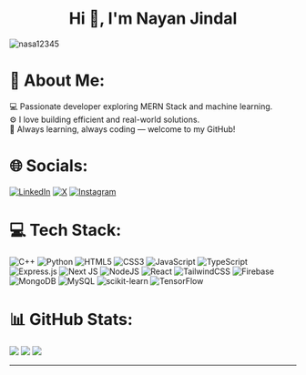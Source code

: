 <h1 align="center">Hi 👋, I'm Nayan Jindal</h1>

<p align="left"> <img src="https://komarev.com/ghpvc/?username=nasa12345&label=Profile%20views&color=0e75b6&style=flat" alt="nasa12345" /> </p>

# 💫 About Me:
💻 Passionate developer exploring MERN Stack and machine learning.</br>
⚙️ I love building efficient and real-world solutions.</br>
🚀 Always learning, always coding — welcome to my GitHub!

# 🌐 Socials:
[![LinkedIn](https://img.shields.io/badge/LinkedIn-%230077B5.svg?logo=linkedin&logoColor=white)](https://linkedin.com/in/nayan-jindal) [![X](https://img.shields.io/badge/X-black.svg?logo=X&logoColor=white)](https://x.com/jindal__nayan) [![Instagram](https://img.shields.io/badge/Instagram-%23E4405F.svg?logo=Instagram&logoColor=white)](https://instagram.com/jindal_nayan) 

# 💻 Tech Stack:
![C++](https://img.shields.io/badge/c++-%2300599C.svg?style=for-the-badge&logo=c%2B%2B&logoColor=white) ![Python](https://img.shields.io/badge/python-3670A0?style=for-the-badge&logo=python&logoColor=ffdd54) ![HTML5](https://img.shields.io/badge/html5-%23E34F26.svg?style=for-the-badge&logo=html5&logoColor=white) ![CSS3](https://img.shields.io/badge/css3-%231572B6.svg?style=for-the-badge&logo=css3&logoColor=white) ![JavaScript](https://img.shields.io/badge/javascript-%23323330.svg?style=for-the-badge&logo=javascript&logoColor=%23F7DF1E) ![TypeScript](https://img.shields.io/badge/typescript-%23007ACC.svg?style=for-the-badge&logo=typescript&logoColor=white) ![Express.js](https://img.shields.io/badge/express.js-%23404d59.svg?style=for-the-badge&logo=express&logoColor=%2361DAFB) ![Next JS](https://img.shields.io/badge/Next-black?style=for-the-badge&logo=next.js&logoColor=white) ![NodeJS](https://img.shields.io/badge/node.js-6DA55F?style=for-the-badge&logo=node.js&logoColor=white) ![React](https://img.shields.io/badge/react-%2320232a.svg?style=for-the-badge&logo=react&logoColor=%2361DAFB) ![TailwindCSS](https://img.shields.io/badge/tailwindcss-%2338B2AC.svg?style=for-the-badge&logo=tailwind-css&logoColor=white) ![Firebase](https://img.shields.io/badge/firebase-a08021?style=for-the-badge&logo=firebase&logoColor=ffcd34) ![MongoDB](https://img.shields.io/badge/MongoDB-%234ea94b.svg?style=for-the-badge&logo=mongodb&logoColor=white) ![MySQL](https://img.shields.io/badge/mysql-4479A1.svg?style=for-the-badge&logo=mysql&logoColor=white) ![scikit-learn](https://img.shields.io/badge/scikit--learn-%23F7931E.svg?style=for-the-badge&logo=scikit-learn&logoColor=white) ![TensorFlow](https://img.shields.io/badge/TensorFlow-%23FF6F00.svg?style=for-the-badge&logo=TensorFlow&logoColor=white)
# 📊 GitHub Stats:
![](https://github-readme-stats.vercel.app/api?username=NASA12345&theme=default&hide_border=false&include_all_commits=false&count_private=false)
![](https://nirzak-streak-stats.vercel.app/?user=NASA12345&theme=default&hide_border=false)
![](https://github-readme-stats.vercel.app/api/top-langs/?username=NASA12345&theme=default&hide_border=false&include_all_commits=false&count_private=false&layout=compact)

---
